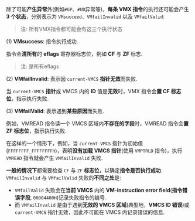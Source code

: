 
除了可能**产生异常**外(例如`#GP`、`#UD`异常等)，**每条 VMX 指令**的执行还可能会产生 **3 个状态**，分别表示为 `VMsucceed`、`VMfailInvalid` 以及 `VMfailValid`:

> 注: 所有VMX指令都可能会有这三个执行状态

(1) **VMsuccess**: 指令执行成功. 

指令会**清所有**的 **eflags** 寄存器标志位，例如 **CF** 与 **ZF** 标志. 

> 注: 是所有eflags

(2) **VMfailInvalid**: 表示因 `current-VMCS` **指针无效**而失败. 

当 `current-VMCS` **指针**或 VMCS 内的 **ID** 值是**无效**时，VMX 指令会**置 CF 标志位**，指示执行失败. 

(3) **VMfailValid**: 表示遇到**某些原因**而失败. 

例如，VMREAD 指令读一个 VMCS 区域内**不存在的字段**时，VMREAD 指令会**置 ZF 标志位**，指示执行失败.


在这样的一个情形下，例如，当 `current-VMCS` 指针为初始值(`FFFFFFFF_FFFFFFFFH`)，表明**没有加载 VMCS 指针**(使用 `VMPTRLD` 指令)，执行 `VMREAD` 指令就会产生 `VMfailInvalid` 失败. 

**一般的情况下**都需要检查 `CF` 与 `ZF` **标志位**，以确定**指令是否执行成功**.  `VMfailInvalid` 与 `VMfailValid` 失败的**不同之处**是: 
* `VMfailValid` 失败会在**当前 VMCS** 内的 **VM-instruction error field**(**指令错误字段**, `00004400H`)记录失败指令的编号. 
* 而 `VMfailInvalid` 是由于遇到**无效的 VMCS 区域**(典型地，**VMCS ID 错误**)或 `current-VMCS` 指针无效，因此不可能在 VMCS 内记录错误的信息. 